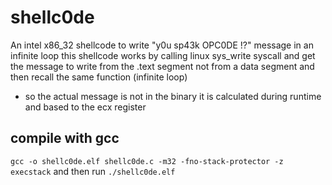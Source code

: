 # shellc0de
An intel x86_32 shellcode to write "y0u sp43k OPC0DE !?" message in an infinite loop 
this shellcode works by calling linux sys_write syscall and get the message to write from the .text segment not from a data segment and then recall the same function (infinite loop)
- so the actual message is not in the binary it is calculated during runtime and based to the ecx register 

## compile with gcc
`gcc -o shellc0de.elf shellc0de.c -m32 -fno-stack-protector -z execstack`
 and then run `./shellc0de.elf `
